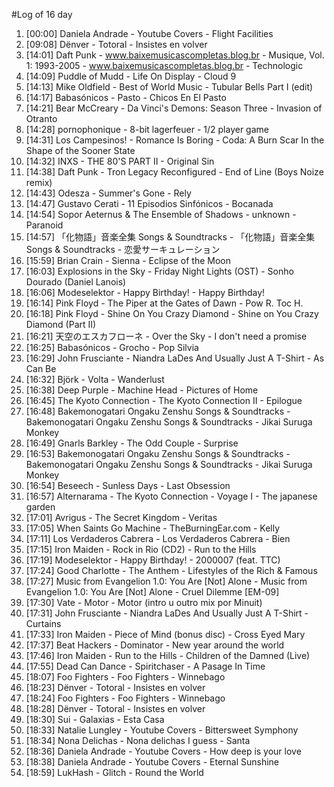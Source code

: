 #Log of 16 day

1. [00:00] Daniela Andrade - Youtube Covers - Flight Facilities
1. [09:08] Dënver - Totoral - Insistes en volver
1. [14:01] Daft Punk - www.baixemusicascompletas.blog.br - Musique, Vol. 1: 1993-2005 - www.baixemusicascompletas.blog.br - Technologic
1. [14:09] Puddle of Mudd - Life On Display - Cloud 9
1. [14:13] Mike Oldfield - Best of World Music - Tubular Bells Part I (edit)
1. [14:17] Babasónicos - Pasto - Chicos En El Pasto
1. [14:21] Bear McCreary - Da Vinci's Demons: Season Three - Invasion of Otranto
1. [14:28] pornophonique - 8-bit lagerfeuer - 1/2 player game
1. [14:31] Los Campesinos! - Romance Is Boring - Coda: A Burn Scar In the Shape of the Sooner State
1. [14:32] INXS - THE 80'S PART II - Original Sin
1. [14:38] Daft Punk - Tron Legacy Reconfigured - End of Line (Boys Noize remix)
1. [14:43] Odesza - Summer's Gone - Rely
1. [14:47] Gustavo Cerati - 11 Episodios Sinfónicos - Bocanada
1. [14:54] Sopor Aeternus & The Ensemble of Shadows - unknown - Paranoid
1. [14:57] 「化物語」音楽全集 Songs & Soundtracks - 「化物語」音楽全集 Songs & Soundtracks - 恋愛サーキュレーション
1. [15:59] Brian Crain - Sienna - Eclipse of the Moon
1. [16:03] Explosions in the Sky - Friday Night Lights (OST) - Sonho Dourado (Daniel Lanois)
1. [16:06] Modeselektor - Happy Birthday! - Happy Birthday!
1. [16:14] Pink Floyd - The Piper at the Gates of Dawn - Pow R. Toc H.
1. [16:18] Pink Floyd - Shine On You Crazy Diamond - Shine on You Crazy Diamond (Part II)
1. [16:21] 天空のエスカフローネ - Over the Sky - I don't need a promise
1. [16:25] Babasónicos - Grocho - Pop Silvia
1. [16:29] John Frusciante - Niandra LaDes And Usually Just A T-Shirt - As Can Be
1. [16:32] Björk - Volta - Wanderlust
1. [16:38] Deep Purple - Machine Head - Pictures of Home
1. [16:45] The Kyoto Connection - The Kyoto Connection II - Epilogue
1. [16:48] Bakemonogatari Ongaku Zenshu Songs & Soundtracks - Bakemonogatari Ongaku Zenshu Songs & Soundtracks - Jikai Suruga Monkey
1. [16:49] Gnarls Barkley - The Odd Couple - Surprise
1. [16:53] Bakemonogatari Ongaku Zenshu Songs & Soundtracks - Bakemonogatari Ongaku Zenshu Songs & Soundtracks - Jikai Suruga Monkey
1. [16:54] Beseech - Sunless Days - Last Obsession
1. [16:57] Alternarama - The Kyoto Connection - Voyage I - The japanese garden
1. [17:01] Avrigus - The Secret Kingdom - Veritas
1. [17:05] When Saints Go Machine - TheBurningEar.com - Kelly
1. [17:11] Los Verdaderos Cabrera - Los Verdaderos Cabrera - Bien
1. [17:15] Iron Maiden - Rock in Rio (CD2) - Run to the Hills
1. [17:19] Modeselektor - Happy Birthday! - 2000007 (feat. TTC)
1. [17:24] Good Charlotte - The Anthem - Lifestyles of the Rich & Famous
1. [17:27] Music from Evangelion 1.0: You Are [Not] Alone - Music from Evangelion 1.0: You Are [Not] Alone - Cruel Dilemme [EM-09]
1. [17:30] Vate - Motor - Motor (intro u outro mix por Minuit)
1. [17:31] John Frusciante - Niandra LaDes And Usually Just A T-Shirt - Curtains
1. [17:33] Iron Maiden - Piece of Mind (bonus disc) - Cross Eyed Mary
1. [17:37] Beat Hackers - Dominator - New year around the world
1. [17:46] Iron Maiden - Run to the Hills - Children of the Damned (Live)
1. [17:55] Dead Can Dance - Spiritchaser - A Pasage In Time
1. [18:07] Foo Fighters - Foo Fighters - Winnebago
1. [18:23] Dënver - Totoral - Insistes en volver
1. [18:24] Foo Fighters - Foo Fighters - Winnebago
1. [18:28] Dënver - Totoral - Insistes en volver
1. [18:30] Sui - Galaxias - Esta Casa
1. [18:33] Natalie Lungley - Youtube Covers - Bittersweet Symphony
1. [18:34] Nona Delichas - Nona delichas I guess - Santa
1. [18:36] Daniela Andrade - Youtube Covers - How deep is your love
1. [18:38] Daniela Andrade - Youtube Covers - Eternal Sunshine
1. [18:59] LukHash - Glitch - Round the World
